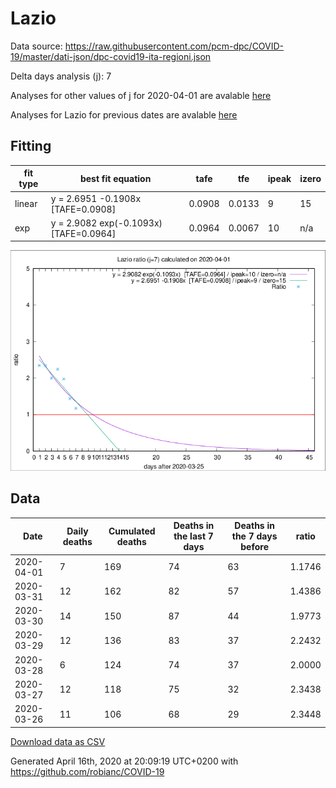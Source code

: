 # Lazio

Data source: https://raw.githubusercontent.com/pcm-dpc/COVID-19/master/dati-json/dpc-covid19-ita-regioni.json

Delta days analysis (j): 7

Analyses for other values of j for 2020-04-01 are avalable [here](../2020-04-01/README.md)

Analyses for Lazio for previous dates are avalable [here](../README.md)

## Fitting 
|fit type|best fit equation|tafe|tfe|ipeak|izero|
|-------|-----|--------|------|---|---|
|linear|y = 2.6951 -0.1908x  [TAFE=0.0908]|0.0908|0.0133|9|15|
|exp|y = 2.9082 exp(-0.1093x)  [TAFE=0.0964]|0.0964|0.0067|10|n/a|

![Plot](COVID-19_lazio_j7_2020-04-01.png)

## Data
|Date|Daily deaths|Cumulated deaths|Deaths in the last 7 days|Deaths in the 7 days before|ratio|
|----|----------|-----------|-------|--------------------|-----|
|2020-04-01|7|169|74|63|1.1746|
|2020-03-31|12|162|82|57|1.4386|
|2020-03-30|14|150|87|44|1.9773|
|2020-03-29|12|136|83|37|2.2432|
|2020-03-28|6|124|74|37|2.0000|
|2020-03-27|12|118|75|32|2.3438|
|2020-03-26|11|106|68|29|2.3448|

[Download data as CSV](COVID-19_lazio_j7_2020-04-01.csv)

Generated April 16th, 2020 at 20:09:19 UTC+0200 with https://github.com/robianc/COVID-19
